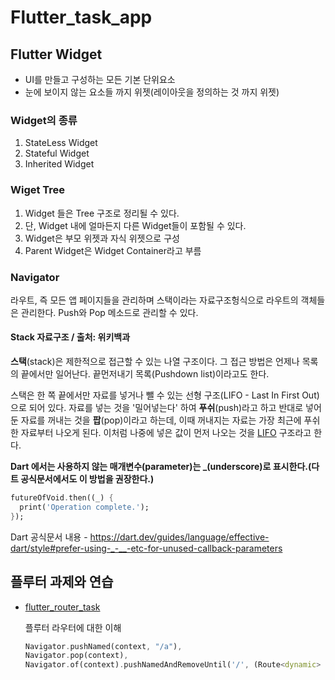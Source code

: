 # Flutter_task_app



## Flutter Widget

- UI를 만들고 구성하는 모든 기본 단위요소
- 눈에 보이지 않는 요소들 까지 위젯(레이아웃을 정의하는 것 까지 위젯)

### Widget의 종류

1.  StateLess Widget
2.  Stateful Widget
3.  Inherited Widget



### Wiget Tree

1. Widget 들은 Tree 구조로 정리될 수 있다.
2. 단, Widget 내에 얼마든지 다른 Widget들이 포함될 수 있다.
3. Widget은 부모 위젯과 자식 위젯으로 구성
4. Parent Widget은 Widget Container라고 부름



### Navigator

라우트, 즉 모든 앱 페이지들을 관리하며 스택이라는 자료구조헝식으로 라우트의 객체들은 관리한다. Push와 Pop 메소드로 관리할 수 있다.

#### Stack 자료구조 / 출처: 위키백과

**스택**(stack)은 제한적으로 접근할 수 있는 나열 구조이다. 그 접근 방법은 언제나 목록의 끝에서만 일어난다. 끝먼저내기 목록(Pushdown list)이라고도 한다.

스택은 한 쪽 끝에서만 자료를 넣거나 뺄 수 있는 선형 구조(LIFO - Last In First Out)으로 되어 있다. 자료를 넣는 것을 '밀어넣는다' 하여 **푸쉬**(push)라고 하고 반대로 넣어둔 자료를 꺼내는 것을 **팝**(pop)이라고 하는데, 이때 꺼내지는 자료는 가장 최근에 푸쉬한 자료부터 나오게 된다. 이처럼 나중에 넣은 값이 먼저 나오는 것을 [LIFO](https://ko.wikipedia.org/wiki/LIFO) 구조라고 한다.

**Dart 에서는 사용하지 않는 매개변수(parameter)는 _(underscore)로 표시한다.(다트 공식문서에서도 이 방법을 권장한다.)**

~~~dart
futureOfVoid.then((_) {
  print('Operation complete.');
});
~~~

Dart 공식문서 내용 -  https://dart.dev/guides/language/effective-dart/style#prefer-using-_-__-etc-for-unused-callback-parameters



## 플루터 과제와 연습

- [flutter_router_task](https://github.com/creatijin/flutter_task_app/tree/master/flutter_router_task)

  플루터 라우터에 대한 이해

  ```dart
  Navigator.pushNamed(context, "/a"),
  Navigator.pop(context),
  Navigator.of(context).pushNamedAndRemoveUntil('/', (Route<dynamic> route) => false);
  ```